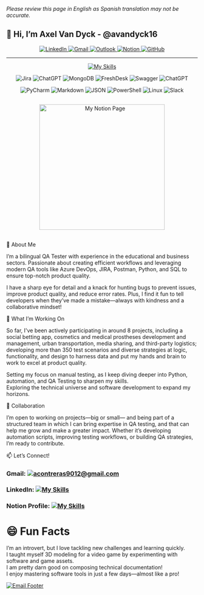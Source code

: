 *Please review this page in English as Spanish translation may not be accurate.*
   ##
## 👋 Hi, I’m Axel Van Dyck - @avandyck16
<div align="center">
  <a href="https://www.linkedin.com/in/axelvandyck">
    <img src="https://img.shields.io/badge/linkedin-%230077B5.svg?style=for-the-badge&logo=linkedin&logoColor=white" alt="LinkedIn">
  </a>
  <a href="mailto:acontreras9012@gmail.com">
    <img src="https://img.shields.io/badge/Gmail-D14836?style=for-the-badge&logo=gmail&logoColor=white" alt="Gmail">
  </a>
  <a href="mailto:avdyck@alset.com.mx">
    <img src="https://img.shields.io/badge/Outlook-0078D4?style=for-the-badge&logo=microsoft-outlook&logoColor=white" alt="Outlook">
  </a>
  <a href="https://axel-qa.short.gy/PortfolioNotion">
    <img src="https://img.shields.io/badge/Notion-%23000000.svg?style=for-the-badge&logo=notion&logoColor=white" alt="Notion">
  </a>
  <a href="https://github.com/avandyck16">
    <img src="https://img.shields.io/badge/github-%23121011.svg?style=for-the-badge&logo=github&logoColor=white" alt="GitHub">
  </a>
</div>

---

<div align="center">

[![My Skills](https://skillicons.dev/icons?i=androidstudio,azure,sentry,py,pycharm,selenium,powershell,postman,postgres,git,figma)](https://skillicons.dev)

![Jira](https://img.shields.io/badge/jira-%230A0FFF.svg?style=for-the-badge&logo=jira&logoColor=white)
![ChatGPT](https://img.shields.io/badge/chatGPT-74aa9c?style=for-the-badge&logo=openai&logoColor=white)
![MongoDB](https://img.shields.io/badge/MongoDB-%234ea94b.svg?style=for-the-badge&logo=mongodb&logoColor=white)
![FreshDesk](https://img.shields.io/badge/FreshDesk-0078D4?style=for-the-badge&logo=microsoft-outlook&logoColor=white)
![Swagger](https://img.shields.io/badge/-Swagger-%23Clojure?style=for-the-badge&logo=swagger&logoColor=white)
![ChatGPT](https://img.shields.io/badge/DevTools-74aa9c?style=for-the-badge&logo=openai&logoColor=white)

![PyCharm](https://img.shields.io/badge/pycharm-143?style=for-the-badge&logo=pycharm&logoColor=black&color=black&labelColor=green)
![Markdown](https://img.shields.io/badge/markdown-%23000000.svg?style=for-the-badge&logo=markdown&logoColor=white)
![JSON](https://img.shields.io/badge/JSON-%23000000.svg?style=for-the-badge&logo=markdown&logoColor=white)
![PowerShell](https://img.shields.io/badge/PowerShell-%235391FE.svg?style=for-the-badge&logo=powershell&logoColor=white)
![Linux](https://img.shields.io/badge/Linux-FCC624?style=for-the-badge&logo=linux&logoColor=black)
![Slack](https://img.shields.io/badge/Slack-4A154B?style=for-the-badge&logo=slack&logoColor=white)

</div>




##

<!---
### Visit my digital resume: 
   [![My Notion Page](https://github.com/user-attachments/assets/5cd54984-5c01-4698-a121-520ef1cf6938)](https://qa-warrior.notion.site/Axel-Van-Dyck-ec5289614b314e4884a4a6d7198ff1e8)
--->



<div align="center">
  <a href="https://qa-warrior.notion.site/Axel-Van-Dyck-ec5289614b314e4884a4a6d7198ff1e8?pvs=4">
    <img src="https://github.com/user-attachments/assets/46455058-25e0-4dc2-87f0-afdaee3dc685" alt="My Notion Page" width="330"/>
  </a>
</div>

##   
<!---
[![My Skills](https://skillicons.dev/icons?i=gmail)](mailto:acontreras9012@gmail.com) [![My Skills](https://skillicons.dev/icons?i=linkedin)](https://linkedin.com/in/axelvandyck) [![My Skills](https://skillicons.dev/icons?i=notion)](https://qa-warrior.notion.site/Axel-Van-Dyck-ec5289614b314e4884a4a6d7198ff1e8) 

##


<!---
![my-notion-face-customized (1)](https://github.com/user-attachments/assets/d3f4c9cb-1786-47c0-aed5-49b107712fe7)
--->



🌟 About Me

I’m a bilingual QA Tester with experience in the educational and business sectors. Passionate about creating efficient workflows and leveraging modern QA tools like Azure DevOps, JIRA, Postman, Python, and SQL to ensure top-notch product quality.

I have a sharp eye for detail and a knack for hunting bugs to prevent issues, improve product quality, and reduce error rates. Plus, I find it fun to tell developers when they’ve made a mistake—always with kindness and a collaborative mindset!

🚀 What I’m Working On  

So far, I've been actively participating in around 8 projects, including a social betting app, cosmetics and medical prostheses development and management, urban transportation, media sharing, and third-party logistics; developing more than 350 test scenarios and diverse strategies at logic, functionality, and design to harness data and put my hands and brain to work to excel at product quality. 

Setting my focus on manual testing, as I keep diving deeper into Python, automation, and QA Testing to sharpen my skills.  
Exploring the technical universe and software development to expand my horizons.  

🤝 Collaboration  

I’m open to working on projects—big or small— and being part of a structured team in which I can bring expertise in QA testing, and that can help me grow and make a greater impact. Whether it’s developing automation scripts, improving testing workflows, or building QA strategies, I’m ready to contribute.  

 

📫 Let’s Connect!

### Gmail: [![acontreras9012@gmail.com](https://skillicons.dev/icons?i=gmail)](mailto:acontreras9012@gmail.com)


### LinkedIn: [![My Skills](https://skillicons.dev/icons?i=linkedin)](https://linkedin.com/in/axelvandyck)

### Notion Profile: [![My Skills](https://skillicons.dev/icons?i=notion)](https://qa-warrior.notion.site/Axel-Van-Dyck-ec5289614b314e4884a4a6d7198ff1e8) 


# 😄 Fun Facts  

I’m an introvert, but I love tackling new challenges and learning quickly.  
I taught myself 3D modeling for a video game by experimenting with software and game assets.  
I am pretty darn good on composing technical documentation!  
I enjoy mastering software tools in just a few days—almost like a pro!  

[![Email Footer](https://github.com/user-attachments/assets/63f60569-69b9-4479-827a-e5e384eaa034)](https://linkedin.com/in/axelvandyck)


<!---
avandyck16/avandyck16 is a ✨ special ✨ repository because its `README.md` (this file) appears on your GitHub profile.
You can click the Preview link to take a look at your changes.
--->
